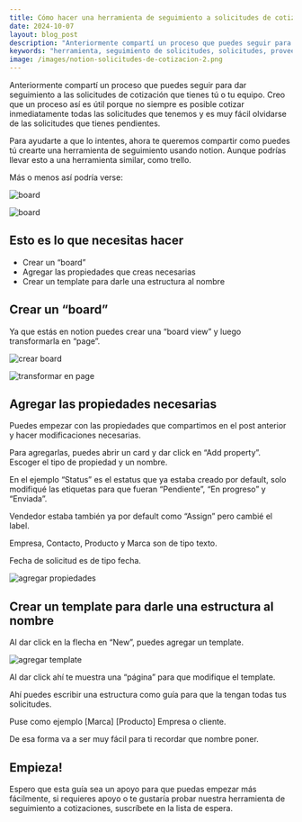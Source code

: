 ```yaml
---
title: Cómo hacer una herramienta de seguimiento a solicitudes de cotización en notion
date: 2024-10-07
layout: blog_post
description: "Anteriormente compartí un proceso que puedes seguir para dar seguimiento a las solicitudes de cotización que tienes tú o tu equipo. Creo que un proceso así es útil porque no siempre es posible cotizar inmediatamente todas las solicitudes que tenemos y es muy fácil olvidarse de las solicitudes que tienes pendientes..."
keywords: "herramienta, seguimiento de solicitudes, solicitudes, proveedores industriales, Industrially, notion"
image: /images/notion-solicitudes-de-cotizacion-2.png
---
```


Anteriormente compartí un proceso que puedes seguir para dar seguimiento a las solicitudes de cotización que tienes tú o tu equipo. Creo que un proceso así es útil porque no siempre es posible cotizar inmediatamente todas las solicitudes que tenemos y es muy fácil olvidarse de las solicitudes que tienes pendientes.

Para ayudarte a que lo intentes, ahora te queremos compartir como puedes tú crearte una herramienta de seguimiento usando notion. Aunque podrías llevar esto a una herramienta similar, como trello.

Más o menos así podría verse:

![board](/images/notion-solicitudes-de-cotizacion.png)

![board](/images/notion-solicitudes-de-cotizacion-2.png)

## Esto es lo que necesitas hacer

- Crear un “board”
- Agregar las propiedades que creas necesarias
- Crear un template para darle una estructura al nombre

## Crear un “board”

Ya que estás en notion puedes crear una “board view” y luego transformarla en “page”.

![crear board](/images/notion-solicitudes-de-cotizacion-3.png)

![transformar en page](/images/notion-solicitudes-de-cotizacion-4.png)

## Agregar las propiedades necesarias

Puedes empezar con las propiedades que compartimos en el post anterior y hacer modificaciones necesarias.

Para agregarlas, puedes abrir un card y dar click en “Add property”. Escoger el tipo de propiedad y un nombre.

En el ejemplo “Status” es el estatus que ya estaba creado por default, solo modifiqué las etiquetas para que fueran “Pendiente”, “En progreso” y “Enviada”.

Vendedor estaba también ya por default como “Assign” pero cambié el label.

Empresa, Contacto, Producto y Marca son de tipo texto.

Fecha de solicitud es de tipo fecha.

![agregar propiedades](/images/notion-solicitudes-de-cotizacion-5.png)

## Crear un template para darle una estructura al nombre

Al dar click en la flecha en “New”, puedes agregar un template.

![agregar template](/images/notion-solicitudes-de-cotizacion-6.png)

Al dar click ahí te muestra una “página” para que modifique el template.

Ahí puedes escribir una estructura como guía para que la tengan todas tus solicitudes.

Puse como ejemplo [Marca] [Producto] Empresa o cliente.

De esa forma va a ser muy fácil para ti recordar que nombre poner.

## Empieza!

Espero que esta guía sea un apoyo para que puedas empezar más fácilmente, si requieres apoyo o te gustaría probar nuestra herramienta de seguimiento a cotizaciones, suscríbete en la lista de espera.
